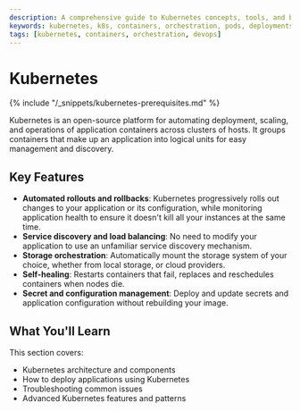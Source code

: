 ```yaml
---
description: A comprehensive guide to Kubernetes concepts, tools, and best practices for DevOps engineers.
keywords: kubernetes, k8s, containers, orchestration, pods, deployments, services, devops
tags: [kubernetes, containers, orchestration, devops]
---
```


# Kubernetes

{% include "/_snippets/kubernetes-prerequisites.md" %}

Kubernetes is an open-source platform for automating deployment, scaling, and operations of application containers across clusters of hosts. It groups containers that make up an application into logical units for easy management and discovery.

## Key Features

- **Automated rollouts and rollbacks**: Kubernetes progressively rolls out changes to your application or its configuration, while monitoring application health to ensure it doesn't kill all your instances at the same time.
- **Service discovery and load balancing**: No need to modify your application to use an unfamiliar service discovery mechanism.
- **Storage orchestration**: Automatically mount the storage system of your choice, whether from local storage, or cloud providers.
- **Self-healing**: Restarts containers that fail, replaces and reschedules containers when nodes die.
- **Secret and configuration management**: Deploy and update secrets and application configuration without rebuilding your image.

## What You'll Learn

This section covers:
- Kubernetes architecture and components
- How to deploy applications using Kubernetes
- Troubleshooting common issues
- Advanced Kubernetes features and patterns


